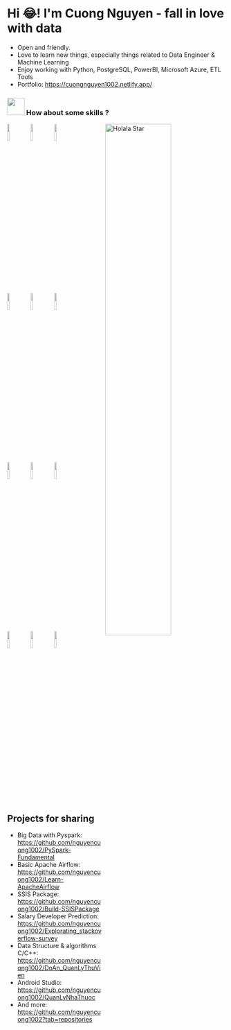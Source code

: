 # Hi 😂! I'm Cuong Nguyen - fall in love with data

- Open and friendly.
- Love to learn new things, especially things related to Data Engineer & Machine Learning
- Enjoy working with Python, PostgreSQL, PowerBI, Microsoft Azure, ETL Tools
- Portfolio: https://cuongnguyen1002.netlify.app/


### <img src="https://media.giphy.com/media/QX81mZCxbGlqFtxqYn/giphy.gif" width="40"> How about some skills ?

<p>
  <a href="https://github.com/nguyencuong1002">
    <img width="55%" align="right" alt="Holala Star" src="https://github-readme-stats.vercel.app/api?username=nguyencuong1002&show_icons=true&hide_border=true" />
  </a>
  <code><img width="10%" src=https://www.vectorlogo.zone/logos/python/python-ar21.svg></code>
  <code><img width="10%" src="https://www.vectorlogo.zone/logos/apache_spark/apache_spark-ar21.svg"></code>
  <code><img width="10%" src="https://www.vectorlogo.zone/logos/apache_kafka/apache_kafka-ar21.svg"></code>
  <br />
  <code><img width="10%" src="https://www.vectorlogo.zone/logos/postgresql/postgresql-ar21.svg"></code>
  <code><img width="10%" src="https://www.vectorlogo.zone/logos/microsoft_powerbi/microsoft_powerbi-ar21.svg"></code>
  <code><img width="10%" src="https://www.vectorlogo.zone/logos/microsoft_azure/microsoft_azure-ar21.svg"></code>
  <br />
  <code><img width="10%" src="https://www.vectorlogo.zone/logos/mongodb/mongodb-ar21.svg"></code>
  <code><img width="10%" src="https://www.vectorlogo.zone/logos/docker/docker-ar21.svg"></code>
  <code><img width="10%" src="https://www.vectorlogo.zone/logos/kubernetes/kubernetes-ar21.svg"></code> 
  <br />
  <code><img width="10%" src="https://www.vectorlogo.zone/logos/rabbitmq/rabbitmq-ar21.svg"></code>
  <code><img width="10%" src="https://www.vectorlogo.zone/logos/snowflake/snowflake-ar21.svg"></code>
  <code><img width="10%" src="https://www.vectorlogo.zone/logos/figma/figma-ar21.svg"></code>
  <br />
  
</p>

## Projects for sharing

- Big Data with Pyspark: https://github.com/nguyencuong1002/PySpark-Fundamental
- Basic Apache Airflow: https://github.com/nguyencuong1002/Learn-ApacheAirflow
- SSIS Package: https://github.com/nguyencuong1002/Build-SSISPackage
- Salary Developer Prediction: https://github.com/nguyencuong1002/Explorating_stackoverflow-survey
- Data Structure & algorithms C/C++: https://github.com/nguyencuong1002/DoAn_QuanLyThuVien
- Android Studio: https://github.com/nguyencuong1002/QuanLyNhaThuoc
- And more: https://github.com/nguyencuong1002?tab=repositories
